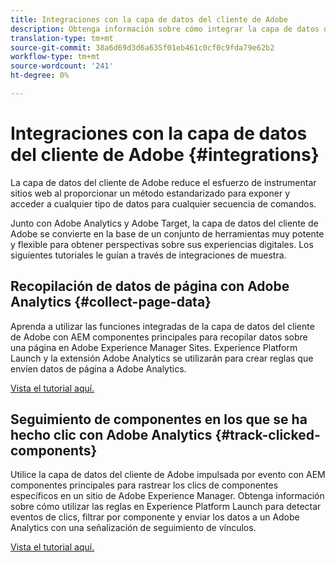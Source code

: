```yaml
---
title: Integraciones con la capa de datos del cliente de Adobe
description: Obtenga información sobre cómo integrar la capa de datos del cliente de Adobe con Adobe Analytics y Adobe Target para obtener perspectivas en el sitio web
translation-type: tm+mt
source-git-commit: 38a6d69d3d6a635f01eb461c0cf0c9fda79e62b2
workflow-type: tm+mt
source-wordcount: '241'
ht-degree: 0%

---
```



# Integraciones con la capa de datos del cliente de Adobe {#integrations}

La capa de datos del cliente de Adobe reduce el esfuerzo de instrumentar sitios web al proporcionar un método estandarizado para exponer y acceder a cualquier tipo de datos para cualquier secuencia de comandos.

Junto con Adobe Analytics y Adobe Target, la capa de datos del cliente de Adobe se convierte en la base de un conjunto de herramientas muy potente y flexible para obtener perspectivas sobre sus experiencias digitales. Los siguientes tutoriales le guían a través de integraciones de muestra.

## Recopilación de datos de página con Adobe Analytics {#collect-page-data}

Aprenda a utilizar las funciones integradas de la capa de datos del cliente de Adobe con AEM componentes principales para recopilar datos sobre una página en Adobe Experience Manager Sites. Experience Platform Launch y la extensión Adobe Analytics se utilizarán para crear reglas que envíen datos de página a Adobe Analytics.

[Vista el tutorial aquí.](https://docs.adobe.com/content/help/en/experience-manager-learn/sites/integrations/analytics/collect-data-analytics.html)

## Seguimiento de componentes en los que se ha hecho clic con Adobe Analytics {#track-clicked-components}

Utilice la capa de datos del cliente de Adobe impulsada por evento con AEM componentes principales para rastrear los clics de componentes específicos en un sitio de Adobe Experience Manager. Obtenga información sobre cómo utilizar las reglas en Experience Platform Launch para detectar eventos de clics, filtrar por componente y enviar los datos a un Adobe Analytics con una señalización de seguimiento de vínculos.

[Vista el tutorial aquí.](https://docs.adobe.com/content/help/en/experience-manager-learn/sites/integrations/analytics/track-clicked-component.html)
